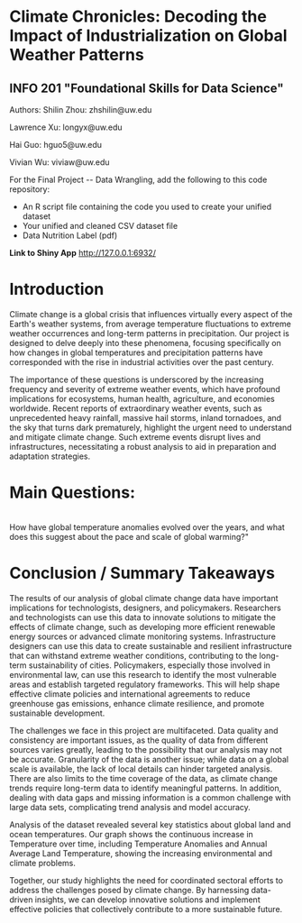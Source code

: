 # Climate Chronicles: Decoding the Impact of Industrialization on Global Weather Patterns
## INFO 201 "Foundational Skills for Data Science"

Authors: 
Shilin Zhou: zhshilin\@uw.edu

Lawrence Xu: longyx\@uw.edu

Hai Guo: hguo5\@uw.edu

Vivian Wu: viviaw\@uw.edu

For the Final Project -- Data Wrangling, add the following to this code repository:

* An R script file containing the code you used to create your unified dataset 
* Your unified and cleaned CSV dataset file
* Data Nutrition Label (pdf) 


**Link to Shiny App**
http://127.0.0.1:6932/

# Introduction
Climate change is a global crisis that influences virtually every aspect of the Earth's weather systems, from average temperature fluctuations to extreme weather occurrences and long-term patterns in precipitation. Our project is designed to delve deeply into these phenomena, focusing specifically on how changes in global temperatures and precipitation patterns have corresponded with the rise in industrial activities over the past century.

The importance of these questions is underscored by the increasing frequency and severity of extreme weather events, which have profound implications for ecosystems, human health, agriculture, and economies worldwide. Recent reports of extraordinary weather events, such as unprecedented heavy rainfall, massive hail storms, inland tornadoes, and the sky that turns dark prematurely, highlight the urgent need to understand and mitigate climate change. Such extreme events disrupt lives and infrastructures, necessitating a robust analysis to aid in preparation and adaptation strategies.

# Main Questions:
<br> How have global temperature anomalies evolved over the years, and what does this suggest about the pace and scale of global warming?"


# Conclusion / Summary Takeaways
The results of our analysis of global climate change data have important implications for technologists, designers, and policymakers. Researchers and technologists can use this data to innovate solutions to mitigate the effects of climate change, such as developing more efficient renewable energy sources or advanced climate monitoring systems. Infrastructure designers can use this data to create sustainable and resilient infrastructure that can withstand extreme weather conditions, contributing to the long-term sustainability of cities. Policymakers, especially those involved in environmental law, can use this research to identify the most vulnerable areas and establish targeted regulatory frameworks. This will help shape effective climate policies and international agreements to reduce greenhouse gas emissions, enhance climate resilience, and promote sustainable development.

The challenges we face in this project are multifaceted. Data quality and consistency are important issues, as the quality of data from different sources varies greatly, leading to the possibility that our analysis may not be accurate. Granularity of the data is another issue; while data on a global scale is available, the lack of local details can hinder targeted analysis. There are also limits to the time coverage of the data, as climate change trends require long-term data to identify meaningful patterns. In addition, dealing with data gaps and missing information is a common challenge with large data sets, complicating trend analysis and model accuracy.

Analysis of the dataset revealed several key statistics about global land and ocean temperatures. Our graph shows the continuous increase in Temperature over time, including Temperature Anomalies and Annual Average Land Temperature, showing the increasing environmental and climate problems.

Together, our study highlights the need for coordinated sectoral efforts to address the challenges posed by climate change. By harnessing data-driven insights, we can develop innovative solutions and implement effective policies that collectively contribute to a more sustainable future.
